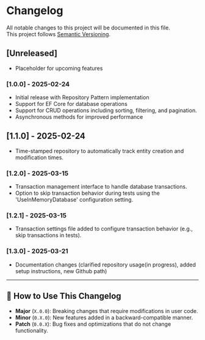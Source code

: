 # Changelog

All notable changes to this project will be documented in this file.  
This project follows [Semantic Versioning](https://semver.org/).

## [Unreleased]
- Placeholder for upcoming features

### [1.0.0] - 2025-02-24
- Initial release with Repository Pattern implementation
- Support for EF Core for database operations
- Support for CRUD operations including sorting, filtering, and pagination.
- Asynchronous methods for improved performance

## [1.1.0] - 2025-02-24
- Time-stamped repository to automatically track entity creation and modification times.

### [1.2.0] - 2025-03-15
- Transaction management interface to handle database transactions.
- Option to skip transaction behavior during tests using the 'UseInMemoryDatabase' configuration setting.
### [1.2.1] - 2025-03-15
- Transaction settings file added to configure transaction behavior (e.g., skip transactions in tests).

### [1.3.0] - 2025-03-21
- Documentation changes (clarified repository usage(in progress), added setup instructions, new Github path)
---

## 🔹 How to Use This Changelog

- **Major** (`X.0.0`): Breaking changes that require modifications in user code.  
- **Minor** (`0.X.0`): New features added in a backward-compatible manner.  
- **Patch** (`0.0.X`): Bug fixes and optimizations that do not change functionality.  

